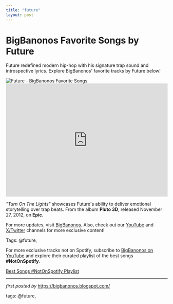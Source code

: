 ```yaml
---
title: "future"
layout: post
---
```

<!-- Title of the Post -->
<h1 >BigBanonos Favorite Songs by Future</h1> <!-- Introductory Text -->
<p >Future redefined modern hip-hop with his signature trap sound and introspective lyrics. Explore BigBanonos' favorite tracks by Future below!</p> <!-- Featured Image -->
<div > <img src="https://thisis-images.spotifycdn.com/37i9dQZF1DZ06evO133u6s-default.jpg" alt="Future - BigBanonos Favorite Songs" />
</div> <!-- Spotify Embed -->
<div > <iframe src="https://open.spotify.com/embed/playlist/0eFrkUxz59hntkqckXgkWM?utm_source=generator" width="100%" height="352" frameborder="0" allowfullscreen="" allow="autoplay; clipboard-write; encrypted-media; fullscreen; picture-in-picture" loading="lazy"></iframe>
</div> <!-- Song Information -->
<div > <p><em>"Turn On The Lights"</em> showcases Future's ability to deliver emotional storytelling over trap beats. From the album <strong>Pluto 3D</strong>, released November 27, 2012, on <strong>Epic</strong>.</p>
</div> <!-- Footer Links -->
<div > <p>For more updates, visit <a href="https://bigbanonos.blogspot.com/" target="_blank">BigBanonos</a>. Also, check out our <a href="https://www.youtube.com/@BigBanonos" target="_blank">YouTube</a> and <a href="https://x.com/bigbanonos" target="_blank">X/Twitter</a> channels for more exclusive content!</p>
</div> <!-- Tags -->
<p >Tags: @future,</p>


<!--Subscribe and Playlist Links-->
<div>
    <p>For more exclusive tracks not on Spotify, subscribe to <a href="https://www.youtube.com/@BigBanonos" target="_blank">BigBanonos on YouTube</a> and explore their curated playlist of the best songs <strong>#NotOnSpotify</strong>.</p>
    <p><a href="https://www.youtube.com/playlist?list=PLtuNtuTatqI0kFahUCbtbfenC_ET5O_tr" target="_blank">Best Songs #NotOnSpotify Playlist<br /></a></p></div>

<hr />

<p><em>first posted by</em> <a href="https://bigbanonos.blogspot.com/" rel="noopener" target="_new">https://bigbanonos.blogspot.com/</a></p>

<p>tags: @future,</p>
